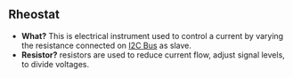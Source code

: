 ## Rheostat
- **What?** This is electrical instrument used to control a current by varying the resistance connected on [I2C Bus](/cpu_memory_thread_process/CPU/Communication/Buses/I2C.md) as slave.
- **Resistor?** resistors are used to reduce current flow, adjust signal levels, to divide voltages.
